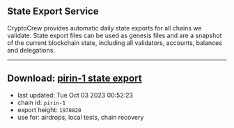 ## State Export Service
CryptoCrew provides automatic daily state exports for all chains we validate. State export files can be used as genesis files and are a snapshot of the current blockchain state, including all validators, accounts, balances and delegations.

---
**Download: [pirin-1 state export](https://dl.ccvalidators.com/SERVICE/nolus/pirin-1_export_1978820.json)**
---

- last updated: Tue Oct 03 2023 00:52:23
- chain id: `pirin-1`
- export height: `1978820`
- use for: airdrops, local tests, chain recovery
